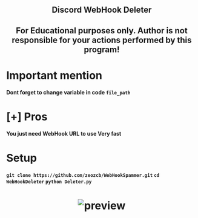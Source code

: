 ## <p align="center">  Discord WebHook Deleter

## <b> <p align="center"> For Educational purposes only. Author is not responsible for your actions performed by this program!

# Important mention
<b/>Dont forget to change variable in code ```file_path```

# [+] Pros
<b/> You just need WebHook URL to use
<b/> Very fast

# Setup
 ```git clone https://github.com/zeozcb/WebHookSpammer.git```
 ```cd WebHookDeleter```
 ```python Deleter.py```

# <p align="center"> ![preview](https://cdn.discordapp.com/attachments/1341157557074657331/1345760004229038140/2025-03-0217-04-23-ezgif.com-censor.gif?ex=67c5b82c&is=67c466ac&hm=d324a19b6481dd99f87f04834d102708b4ce4673ba702373ed65f6888b6f17b8&)
